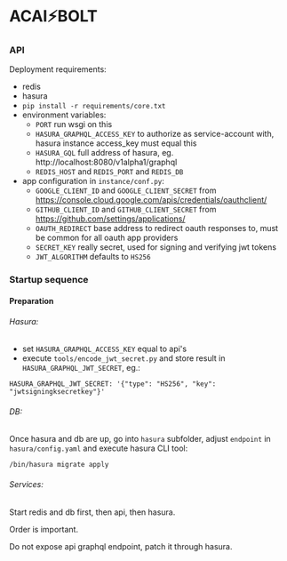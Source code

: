 # ACAI⚡BOLT

### API

Deployment requirements:

* redis
* hasura
* `pip install -r requirements/core.txt`
* environment variables:
    * `PORT` 
    run wsgi on this
    * `HASURA_GRAPHQL_ACCESS_KEY` 
    to authorize as service-account with, hasura instance access_key must equal this
    * `HASURA_GQL` 
    full address of hasura, eg. http://localhost:8080/v1alpha1/graphql
    * `REDIS_HOST` and `REDIS_PORT` and `REDIS_DB`
* app configuration in `instance/conf.py`:
    * `GOOGLE_CLIENT_ID` and `GOOGLE_CLIENT_SECRET` 
    from https://console.cloud.google.com/apis/credentials/oauthclient/
    * `GITHUB_CLIENT_ID` and `GITHUB_CLIENT_SECRET` 
    from https://github.com/settings/applications/
    * `OAUTH_REDIRECT` 
    base address to redirect oauth responses to, 
    must be common for all oauth app providers
    * `SECRET_KEY` 
    really secret, used for signing and verifying jwt tokens
    * `JWT_ALGORITHM` 
    defaults to `HS256`

### Startup sequence

#### Preparation

###### Hasura:

* set `HASURA_GRAPHQL_ACCESS_KEY` equal to api's
* execute `tools/encode_jwt_secret.py` and store result in `HASURA_GRAPHQL_JWT_SECRET`, eg.:
```
HASURA_GRAPHQL_JWT_SECRET: '{"type": "HS256", "key": "jwtsigningksecretkey"}'
```

###### DB:

Once hasura and db are up, go into `hasura` subfolder, 
adjust `endpoint` in `hasura/config.yaml` 
and execute hasura CLI tool:
```
/bin/hasura migrate apply
```

###### Services:

Start redis and db first, then api, then hasura.

Order is important.

Do not expose api graphql endpoint, patch it through hasura.